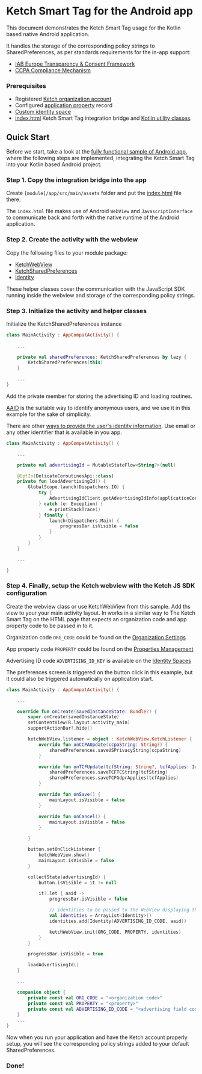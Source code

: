 # Ketch Smart Tag for the Android app

This document demonstrates the Ketch Smart Tag usage for the Kotlin based native Android application.

It handles the storage of the corresponding policy strings to SharedPreferences,
as per standards requirements for the in-app support:
- [IAB Europe Transparency & Consent Framework](https://github.com/InteractiveAdvertisingBureau/GDPR-Transparency-and-Consent-Framework/blob/master/TCFv2/IAB%20Tech%20Lab%20-%20CMP%20API%20v2.md#in-app-details)
- [CCPA Compliance Mechanism](https://github.com/InteractiveAdvertisingBureau/USPrivacy/blob/master/CCPA/USP%20API.md#in-app-support)

### Prerequisites
- Registered [Ketch organization account](https://app.ketch.com/settings/organization)
- Configured [application property](https://app.ketch.com/deployment/applications) record
- [Custom identity space](https://docs.ketch.com/hc/en-us/articles/360063594173-Managing-Properties#configuring-data-layer-setup-0-9)
- [index.html](./app/src/main/assets/index.html) Ketch Smart Tag integration bridge and [Kotlin utility classes](./app/src/main/java/com/ketch/sample/pref/).

## Quick Start

Before we start, take a look at the [fully functional sample of Android app](./../Android%20Ketch%20Pref%20Center%20using%20Kotlin),
where the following steps are implemented, integrating the Ketch Smart Tag into your Kotlin based Android project.

### Step 1. Copy the integration bridge into the app

Create `[module]/app/src/main/assets` folder and put the [index.html](./app/src/main/assets/index.html) file there.

The `index.html` file makes use of Android `WebView` and `JavascriptInterface` to
communicate back and forth with the native runtime of the Android application.

### Step 2. Create the activity with the webview

Copy the following files to your module package:
- [KetchWebView](./app/src/main/java/com/ketch/sample/pref/KetchWebView.kt)
- [KetchSharedPreferences](./app/src/main/java/com/ketch/sample/pref/KetchSharedPreferences.kt)
- [Identity](./app/src/main/java/com/ketch/sample/pref/Identity.kt)

These helper classes cover the communication with the JavaScript SDK
running inside the webview and storage of the corresponding policy strings.

### Step 3. Initialize the activity and helper classes

Initialize the KetchSharedPreferences instance

```kotlin
class MainActivity : AppCompatActivity() {
    
    ...

    private val sharedPreferences: KetchSharedPreferences by lazy {
        KetchSharedPreferences(this)
    }

    ...
}
```

Add the private member for storing the advertising ID and loading routines.

[AAID](https://developer.android.com/training/articles/ad-id) is the suitable way to identify anonymous users,
and we use it in this example for the sake of simplicity.

There are other [ways to provide the user's identity information](https://docs.ketch.com/hc/en-us/articles/1500003453742-About-Identity-Spaces#field-descriptions-0-1).
Use email or any other identifier that is available in you app.

```kotlin
class MainActivity : AppCompatActivity() {

    ...

    private val advertisingId = MutableStateFlow<String?>(null)

    @OptIn(DelicateCoroutinesApi::class)
    private fun loadAdvertisingId() {
        GlobalScope.launch(Dispatchers.IO) {
            try {
                AdvertisingIdClient.getAdvertisingIdInfo(applicationContext).id
            } catch (e: Exception) {
                e.printStackTrace()
            } finally {
                launch(Dispatchers.Main) {
                    progressBar.isVisible = false
                }
            }
        }
    }

    ...

}
```

### Step 4. Finally, setup the Ketch webview with the Ketch JS SDK configuration

Create the webview class or use KetchWebView from this sample. Add ths view to your your main activity layout.
In works in a similar way to The Ketch Smart Tag on the HTML page 
that expects an organization code and app property code to be passed in to it.

Organization code `ORG_CODE` could be found on the [Organization Settings](https://app.ketch.com/settings/organization)

App property code `PROPERTY` could be found on the [Properties Management](https://app.ketch.com/deployment/applications)

Advertising ID code `ADVERTISING_ID_KEY` is available on the [Identity Spaces](https://app.ketch.com/settings/identity-spaces)

The preferences screen is triggered on the button click in this example, but it could also be
triggered automatically on application start.

```kotlin
class MainActivity : AppCompatActivity() {

    ...

    override fun onCreate(savedInstanceState: Bundle?) {
        super.onCreate(savedInstanceState)
        setContentView(R.layout.activity_main)
        supportActionBar?.hide()

        ketchWebView.listener = object : KetchWebView.KetchListener {
            override fun onCCPAUpdate(ccpaString: String?) {
                sharedPreferences.saveUSPrivacyString(ccpaString)
            }

            override fun onTCFUpdate(tcfString: String?, tcfApplies: Int?) {
                sharedPreferences.saveTCFTCString(tcfString)
                sharedPreferences.saveTCFGdprApplies(tcfApplies)
            }

            override fun onSave() {
                mainLayout.isVisible = false
            }

            override fun onCancel() {
                mainLayout.isVisible = false
            }

        }

        button.setOnClickListener {
            ketchWebView.show()
            mainLayout.isVisible = false
        }

        collectState(advertisingId) {
            button.isVisible = it != null

            it?.let { aaid ->
                progressBar.isVisible = false

                // identities to be passed to the WebView displaying the Ketch Preference Center
                val identities = ArrayList<Identity>()
                identities.add(Identity(ADVERTISING_ID_CODE, aaid))

                ketchWebView.init(ORG_CODE, PROPERTY, identities)
            }
        }

        progressBar.isVisible = true

        loadAdvertisingId()
    }

    ...

    companion object {
        private const val ORG_CODE = "<organization code>"
        private const val PROPERTY = "<property>"
        private const val ADVERTISING_ID_CODE = "<advertising field code>"
    }
    ...
}

```

Now when you run your application and have the Ketch account properly setup,
you will see the corresponding policy strings added to your default SharedPreferences.

### Done!
